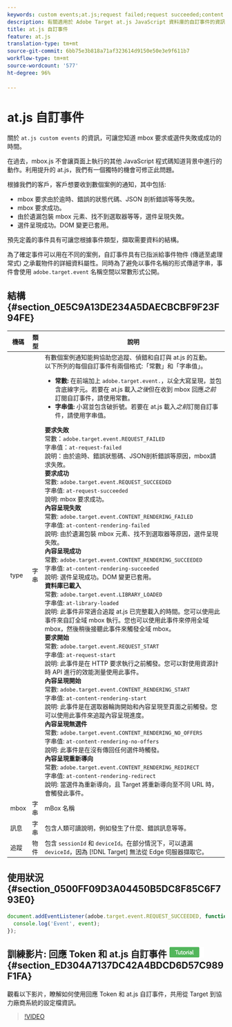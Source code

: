```yaml
---
keywords: custom events;at.js;request failed;request succeeded;content rendering failed;content rendering succeeded;library loaded;request start;content rendering start;content rendering no offers;content rendering rediret
description: 有關適用於 Adobe Target at.js JavaScript 資料庫的自訂事件的資訊。
title: at.js 自訂事件
feature: at.js
translation-type: tm+mt
source-git-commit: 6bb75e3b818a71af323614d9150e50e3e9f611b7
workflow-type: tm+mt
source-wordcount: '577'
ht-degree: 96%

---
```



# at.js 自訂事件

關於 `at.js custom events` 的資訊，可讓您知道 mbox 要求或選件失敗或成功的時間。

在過去，mbox.js 不會讓頁面上執行的其他 JavaScript 程式碼知道背景中進行的動作。利用提升的 at.js，我們有一個獨特的機會可修正此問題。

根據我們的客戶，客戶想要收到數個案例的通知，其中包括:

* mbox 要求由於逾時、錯誤的狀態代碼、JSON 剖析錯誤等等失敗。
* mbox 要求成功。
* 由於遺漏包裝 mbox 元素、找不到選取器等等，選件呈現失敗。
* 選件呈現成功。DOM 變更已套用。

預先定義的事件具有可讓您根據事件類型，擷取需要資料的結構。

為了確定事件可以用在不同的案例，自訂事件具有已指派給事件物件 (傳遞至處理常式) 之承載物件的詳細資料屬性。同時為了避免以事件名稱的形式傳遞字串，事件會使用 `adobe.target.event` 名稱空間以常數形式公開。

## 結構 {#section_0E5C9A13DE234A5DAECBCBF9F23F94FE}

| 機碼 | 類型 | 說明 |
|--- |--- |--- |
| type | 字串 | 有數個案例通知能夠協助您追蹤、偵錯和自訂與 at.js 的互動。<br>以下所列的每個自訂事件有兩個格式:「常數」和「字串值」。<ul><li>**常數:** 在前端加上 `adobe.target.event.`，以全大寫呈現，並包含底線字元。若要在 at.js 載入&#x200B;*之後*&#x200B;但在收到 mbox 回應&#x200B;*之前*&#x200B;訂閱自訂事件，請使用常數。</li><li>**字串值:** 小寫並包含破折號。若要在 at.js 載入&#x200B;*之前*&#x200B;訂閱自訂事件，請使用字串值。</li></ul>**要求失敗**<br>&#x200B;常數：`adobe.target.event.REQUEST_FAILED`<br>字串值：`at-request-failed`<br>說明：由於逾時、錯誤狀態碼、JSON剖析錯誤等原因，mbox請求失敗。<br>**要求成功**<br>&#x200B;常數: `adobe.target.event.REQUEST_SUCCEEDED`<br>字串值: `at-request-succeeded`<br>說明: mbox 要求成功。<br>**內容呈現失敗**<br>&#x200B;常數: `adobe.target.event.CONTENT_RENDERING_FAILED`<br>字串值: `at-content-rendering-failed`<br>說明: 由於遺漏包裝 mbox 元素、找不到選取器等原因，選件呈現失敗。<br>**內容呈現成功**<br>&#x200B;常數: `adobe.target.event.CONTENT_RENDERING_SUCCEEDED`<br>字串值: `at-content-rendering-succeeded`<br>說明: 選件呈現成功。DOM 變更已套用。<br>**資料庫已載入**<br>&#x200B;常數: `adobe.target.event.LIBRARY_LOADED`<br>字串值: `at-library-loaded`<br>說明: 此事件非常適合追蹤 at.js 已完整載入的時間。您可以使用此事件來自訂全域 mbox 執行。您也可以使用此事件來停用全域 mbox，然後稍後接聽此事件來觸發全域 mbox。<br>**要求開始**<br>&#x200B;常數: `adobe.target.event.REQUEST_START`<br>字串值: `at-request-start`<br>說明: 此事件是在 HTTP 要求執行之前觸發。您可以對使用資源計時 API 進行的效能測量使用此事件。<br>**內容呈現開始**<br>&#x200B;常數: `adobe.target.event.CONTENT_RENDERING_START`<br>字串值: `at-content-rendering-start`<br>說明: 此事件是在選取器輪詢開始和內容呈現至頁面之前觸發。您可以使用此事件來追蹤內容呈現進度。<br>**內容呈現無選件**<br>&#x200B;常數: `adobe.target.event.CONTENT_RENDERING_NO_OFFERS`<br>字串值: `at-content-rendering-no-offers`<br>說明: 此事件是在沒有傳回任何選件時觸發。<br>**內容呈現重新導向**<br>&#x200B;常數: `adobe.target.event.CONTENT_RENDERING_REDIRECT`<br>字串值: `at-content-rendering-redirect`<br>說明: 當選件為重新導向，且 Target 將重新導向至不同 URL 時，會觸發此事件。 |
| mbox | 字串 | mBox 名稱 |
| 訊息 | 字串 | 包含人類可讀說明，例如發生了什麼、錯誤訊息等等。 |
| 追蹤 | 物件 | 包含 `sessionId` 和 `deviceId`。在部分情況下，可以遺漏 `deviceId`，因為 [!DNL Target] 無法從 Edge 伺服器擷取它。 |

## 使用狀況 {#section_0500FF09D3A04450B5DC8F85C6F793E0}

```javascript
document.addEventListener(adobe.target.event.REQUEST_SUCCEEDED, function(event) { 
  console.log('Event', event); 
});
```

## 訓練影片: 回應 Token 和 at.js 自訂事件 ![教學課程徽章](/help/assets/tutorial.png) {#section_ED304A7137DC42A4BDCD6D57C989F1FA}

觀看以下影片，瞭解如何使用回應 Token 和 at.js 自訂事件，共用從 Target 到協力廠商系統的設定檔資訊。

>[!VIDEO](https://video.tv.adobe.com/v/23253/)
